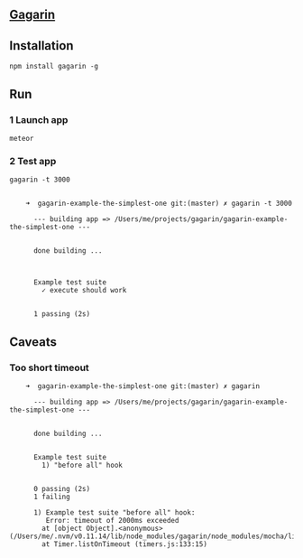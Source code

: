 
## [Gagarin](https://github.com/anticoders/gagarin)

## Installation

    npm install gagarin -g

## Run

### 1 Launch app

    meteor

### 2 Test app

    gagarin -t 3000


        ➜  gagarin-example-the-simplest-one git:(master) ✗ gagarin -t 3000

          --- building app => /Users/me/projects/gagarin/gagarin-example-the-simplest-one ---


          done building ...



          Example test suite
            ✓ execute should work


          1 passing (2s)


## Caveats

### Too short timeout

        ➜  gagarin-example-the-simplest-one git:(master) ✗ gagarin

          --- building app => /Users/me/projects/gagarin/gagarin-example-the-simplest-one ---


          done building ...


          Example test suite
            1) "before all" hook


          0 passing (2s)
          1 failing

          1) Example test suite "before all" hook:
             Error: timeout of 2000ms exceeded
            at [object Object].<anonymous> (/Users/me/.nvm/v0.11.14/lib/node_modules/gagarin/node_modules/mocha/lib/runnable.js:158:19)
            at Timer.listOnTimeout (timers.js:133:15)



